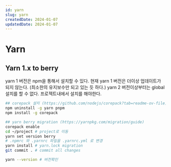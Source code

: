 ```yaml
---
id: yarn
slug: yarn
createdDate: 2024-01-07
updatedDate: 2024-01-07
---
```


# Yarn

## Yarn 1.x to berry
yarn 1 버전은 npm을 통해서 설치할 수 있다.
현재 yarn 1 버전은 더이상 업데이트가 되지 않는다. (최소한의 유지보수만 되고 있는 듯 하다.)
yarn 2 버전이상부터는 global 설치를 할 수 없다.
프로젝트내에서 설치를 해야한다.

```bash
## corepack 설치 (https://github.com/nodejs/corepack?tab=readme-ov-file)
npm uninstall -g yarn pnpm
npm install -g corepack

## yarn berry migration (https://yarnpkg.com/migration/guide)
corepack enable
cd ~/project # project로 이동
yarn set version berry
# .npmrc 와 .yarnrc 파일을 .yarnrc.yml 로 변경
yarn install # yarn.lock migration
git commit . # commit all changes

yarn --version # 버전확인
```

